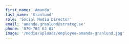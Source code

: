 ```yaml
---
first_name: 'Amanda'
last_name: 'Granlund'
role: 'Social Media Director'
email: 'amanda.granlund@strateg.se'
phone: '070-784 63 02'
image: '/media/uploads/employee-amanda-granlund.jpg'
---
```

